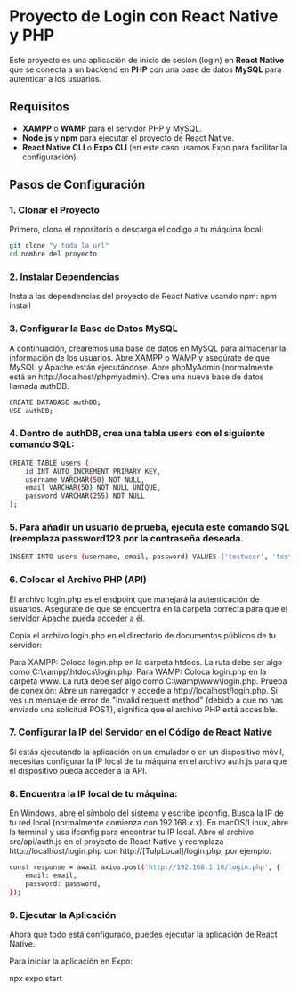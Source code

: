 # Proyecto de Login con React Native y PHP

Este proyecto es una aplicación de inicio de sesión (login) en **React Native** que se conecta a un backend en **PHP** con una base de datos **MySQL** para autenticar a los usuarios.

## Requisitos

- **XAMPP** o **WAMP** para el servidor PHP y MySQL.
- **Node.js** y **npm** para ejecutar el proyecto de React Native.
- **React Native CLI** o **Expo CLI** (en este caso usamos Expo para facilitar la configuración).

## Pasos de Configuración

### 1. Clonar el Proyecto

Primero, clona el repositorio o descarga el código a tu máquina local:

```bash
git clone "y toda la url"
cd nombre del proyecto
```
### 2. Instalar Dependencias

Instala las dependencias del proyecto de React Native usando npm:
npm install

### 3. Configurar la Base de Datos MySQL

A continuación, crearemos una base de datos en MySQL para almacenar la información de los usuarios.
Abre XAMPP o WAMP y asegúrate de que MySQL y Apache están ejecutándose.
Abre phpMyAdmin (normalmente está en http://localhost/phpmyadmin).
Crea una nueva base de datos llamada authDB.

```bash
CREATE DATABASE authDB;
USE authDB;
```

### 4. Dentro de authDB, crea una tabla users con el siguiente comando SQL:

```bash
CREATE TABLE users (
    id INT AUTO_INCREMENT PRIMARY KEY,
    username VARCHAR(50) NOT NULL,
    email VARCHAR(50) NOT NULL UNIQUE,
    password VARCHAR(255) NOT NULL
);
```
### 5. Para añadir un usuario de prueba, ejecuta este comando SQL (reemplaza password123 por la contraseña deseada.

```bash
INSERT INTO users (username, email, password) VALUES ('testuser', 'testuser@example.com', PASSWORD('password123'));
```

### 6. Colocar el Archivo PHP (API)
El archivo login.php es el endpoint que manejará la autenticación de usuarios. Asegúrate de que se encuentra en la carpeta correcta para que el servidor Apache pueda acceder a él.

Copia el archivo login.php en el directorio de documentos públicos de tu servidor:

Para XAMPP: Coloca login.php en la carpeta htdocs. La ruta debe ser algo como C:\xampp\htdocs\login.php.
Para WAMP: Coloca login.php en la carpeta www. La ruta debe ser algo como C:\wamp\www\login.php.
Prueba de conexión: Abre un navegador y accede a http://localhost/login.php. Si ves un mensaje de error de "Invalid request method" (debido a que no has enviado una solicitud POST), significa que el archivo PHP está accesible.

### 7. Configurar la IP del Servidor en el Código de React Native

Si estás ejecutando la aplicación en un emulador o en un dispositivo móvil, necesitas configurar la IP local de tu máquina en el archivo auth.js para que el dispositivo pueda acceder a la API.

### 8. Encuentra la IP local de tu máquina:

En Windows, abre el símbolo del sistema y escribe ipconfig. Busca la IP de tu red local (normalmente comienza con 192.168.x.x).
En macOS/Linux, abre la terminal y usa ifconfig para encontrar tu IP local.
Abre el archivo src/api/auth.js en el proyecto de React Native y reemplaza http://localhost/login.php con http://[TuIpLocal]/login.php, por ejemplo:

```bash
const response = await axios.post('http://192.168.1.10/login.php', {
    email: email,
    password: password,
});
```

### 9. Ejecutar la Aplicación
Ahora que todo está configurado, puedes ejecutar la aplicación de React Native.

Para iniciar la aplicación en Expo:

npx expo start
